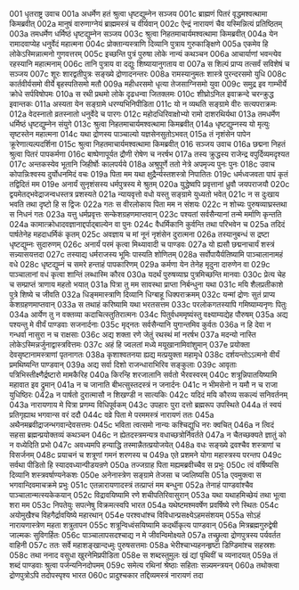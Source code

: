 001  धृतराष्ट्र उवाच
001a अधर्मेण हतं श्रुत्वा धृष्टद्युम्नेन सञ्जय
001c ब्राह्मणं पितरं वृद्धमश्वत्थामा किमब्रवीत्
002a मानुषं वारुणाग्नेयं ब्राह्ममस्त्रं च वीर्यवान्
002c ऐन्द्रं नारायणं चैव यस्मिन्नित्यं प्रतिष्ठितम्
003a तमधर्मेण धर्मिष्ठं धृष्टद्युम्नेन सञ्जय
003c श्रुत्वा निहतमाचार्यमश्वत्थामा किमब्रवीत्
004a येन रामादवाप्येह धनुर्वेदं महात्मना
004c प्रोक्तान्यस्त्राणि दिव्यानि पुत्राय गुरुकाङ्क्षिणे
005a एकमेव हि लोकेऽस्मिन्नात्मनो गुणवत्तरम्
005c इच्छन्ति पुत्रं पुरुषा लोके नान्यं कथञ्चन
006a आचार्याणां भवन्त्येव रहस्यानि महात्मनाम्
006c तानि पुत्राय वा दद्युः शिष्यायानुगताय वा
007a स शिल्पं प्राप्य तत्सर्वं सविशेषं च सञ्जय
007c शूरः शारद्वतीपुत्रः सङ्ख्ये द्रोणादनन्तरः
008a रामस्यानुमतः शास्त्रे पुरन्दरसमो युधि
008c कार्तवीर्यसमो वीर्ये बृहस्पतिसमो मतौ
009a महीधरसमो धृत्या तेजसाग्निसमो युवा
009c समुद्र इव गाम्भीर्ये क्रोधे सर्पविषोपमः
010a स रथी प्रथमो लोके दृढधन्वा जितक्लमः
010c शीघ्रोऽनिल इवाक्रन्दे चरन्क्रुद्ध इवान्तकः
011a अस्यता येन सङ्ग्रामे धरण्यभिनिपीडिता
011c यो न व्यथति सङ्ग्रामे वीरः सत्यपराक्रमः
012a वेदस्नातो व्रतस्नातो धनुर्वेदे च पारगः
012c महोदधिरिवाक्षोभ्यो रामो दाशरथिर्यथा
013a तमधर्मेण धर्मिष्ठं धृष्टद्युम्नेन संयुगे
013c श्रुत्वा निहतमाचार्यमश्वत्थामा किमब्रवीत्
014a धृष्टद्युम्नस्य यो मृत्युः सृष्टस्तेन महात्मना
014c यथा द्रोणस्य पाञ्चाल्यो यज्ञसेनसुतोऽभवत्
015a तं नृशंसेन पापेन क्रूरेणात्यल्पदर्शिना
015c श्रुत्वा निहतमाचार्यमश्वत्थामा किमब्रवीत्
016  सञ्जय उवाच
016a छद्मना निहतं श्रुत्वा पितरं पापकर्मणा
016c बाष्पेणापूर्यत द्रौणी रोषेण च नरर्षभ
017a तस्य क्रुद्धस्य राजेन्द्र वपुर्दिव्यमदृश्यत
017c अन्तकस्येव भूतानि जिहीर्षोः कालपर्यये
018a अश्रुपूर्णे ततो नेत्रे अपमृज्य पुनः पुनः
018c उवाच कोपान्निःश्वस्य दुर्योधनमिदं वचः
019a पिता मम यथा क्षुद्रैर्न्यस्तशस्त्रो निपातितः
019c धर्मध्वजवता पापं कृतं तद्विदितं मम
019e अनार्यं सुनृशंसस्य धर्मपुत्रस्य मे श्रुतम्
020a युद्धेष्वपि प्रवृत्तानां ध्रुवौ जयपराजयौ
020c द्वयमेतद्भवेद्राजन्वधस्तत्र प्रशस्यते
021a न्यायवृत्तो वधो यस्तु सङ्ग्रामे युध्यतो भवेत्
021c न स दुःखाय भवति तथा दृष्टो हि स द्विजः
022a गतः स वीरलोकाय पिता मम न संशयः
022c न शोच्यः पुरुषव्याघ्रस्तथा स निधनं गतः
023a यत्तु धर्मप्रवृत्तः सन्केशग्रहणमाप्तवान्
023c पश्यतां सर्वसैन्यानां तन्मे मर्माणि कृन्तति
024a कामात्क्रोधादवज्ञानाद्दर्पाद्बाल्येन वा पुनः
024c वैधर्मिकानि कुर्वन्ति तथा परिभवेन च
025a तदिदं पार्षतेनेह महदाधर्मिकं कृतम्
025c अवज्ञाय च मां नूनं नृशंसेन दुरात्मना
026a तस्यानुबन्धं स द्रष्टा धृष्टद्युम्नः सुदारुणम्
026c अनार्यं परमं कृत्वा मिथ्यावादी च पाण्डवः
027a यो ह्यसौ छद्मनाचार्यं शस्त्रं सन्न्यासयत्तदा
027c तस्याद्य धर्मराजस्य भूमिः पास्यति शोणितम्
028a सर्वोपायैर्यतिष्यामि पाञ्चालानामहं वधे
028c धृष्टद्युम्नं च समरे हन्ताहं पापकारिणम्
029a कर्मणा येन तेनेह मृदुना दारुणेन वा
029c पाञ्चालानां वधं कृत्वा शान्तिं लब्धास्मि कौरव
030a यदर्थं पुरुषव्याघ्र पुत्रमिच्छन्ति मानवाः
030c प्रेत्य चेह च सम्प्राप्तं त्राणाय महतो भयात्
031a पित्रा तु मम सावस्था प्राप्ता निर्बन्धुना यथा
031c मयि शैलप्रतीकाशे पुत्रे शिष्ये च जीवति
032a धिङ्ममास्त्राणि दिव्यानि धिग्बाहू धिक्पराक्रमम्
032c यन्मां द्रोणः सुतं प्राप्य केशग्रहणमाप्तवान्
033a स तथाहं करिष्यामि यथा भरतसत्तम
033c परलोकगतस्यापि गमिष्याम्यनृणः पितुः
034a आर्येण तु न वक्तव्या कदाचित्स्तुतिरात्मनः
034c पितुर्वधममृष्यंस्तु वक्ष्याम्यद्येह पौरुषम्
035a अद्य पश्यन्तु मे वीर्यं पाण्डवाः सजनार्दनाः
035c मृद्नतः सर्वसैन्यानि युगान्तमिव कुर्वतः
036a न हि देवा न गन्धर्वा नासुरा न च राक्षसाः
036c अद्य शक्ता रणे जेतुं रथस्थं मां नरर्षभ
037a मदन्यो नास्ति लोकेऽस्मिन्नर्जुनाद्वास्त्रवित्तमः
037c अहं हि ज्वलतां मध्ये मयूखानामिवांशुमान्
037e प्रयोक्ता देवसृष्टानामस्त्राणां पृतनागतः
038a कृशाश्वतनया ह्यद्य मत्प्रयुक्ता महामृधे
038c दर्शयन्तोऽऽत्मनो वीर्यं प्रमथिष्यन्ति पाण्डवान्
039a अद्य सर्वा दिशो राजन्धाराभिरिव सङ्कुलाः
039c आवृताः पत्रिभिस्तीक्ष्णैर्द्रष्टारो मामकैरिह
040a किरन्हि शरजालानि सर्वतो भैरवस्वरम्
040c शत्रून्निपातयिष्यामि महावात इव द्रुमान्
041a न च जानाति बीभत्सुस्तदस्त्रं न जनार्दनः
041c न भीमसेनो न यमौ न च राजा युधिष्ठिरः
042a न पार्षतो दुरात्मासौ न शिखण्डी न सात्यकिः
042c यदिदं मयि कौरव्य सकल्यं सनिवर्तनम्
043a नारायणाय मे पित्रा प्रणम्य विधिपूर्वकम्
043c उपहारः पुरा दत्तो ब्रह्मरूप उपस्थिते
044a तं स्वयं प्रतिगृह्याथ भगवान्स वरं ददौ
044c वव्रे पिता मे परममस्त्रं नारायणं ततः
045a अथैनमब्रवीद्राजन्भगवान्देवसत्तमः
045c भविता त्वत्समो नान्यः कश्चिद्युधि नरः क्वचित्
046a न त्विदं सहसा ब्रह्मन्प्रयोक्तव्यं कथञ्चन
046c न ह्येतदस्त्रमन्यत्र वधाच्छत्रोर्निवर्तते
047a न चैतच्छक्यते ज्ञातुं को न वध्येदिति प्रभो
047c अवध्यमपि हन्याद्धि तस्मान्नैतत्प्रयोजयेत्
048a वधः सङ्ख्ये द्रवश्चैव शस्त्राणां च विसर्जनम्
048c प्रयाचनं च शत्रूणां गमनं शरणस्य च
049a एते प्रशमने योगा महास्त्रस्य परन्तप
049c सर्वथा पीडितो हि स्यादवध्यान्पीडयन्रणे
050a तज्जग्राह पिता मह्यमब्रवीच्चैव स प्रभुः
050c त्वं वर्षिष्यसि दिव्यानि शस्त्रवर्षाण्यनेकशः
050e अनेनास्त्रेण सङ्ग्रामे तेजसा च ज्वलिष्यसि
051a एवमुक्त्वा स भगवान्दिवमाचक्रमे प्रभुः
051c एतन्नारायणादस्त्रं तत्प्राप्तं मम बन्धुना
052a तेनाहं पाण्डवांश्चैव पाञ्चालान्मत्स्यकेकयान्
052c विद्रावयिष्यामि रणे शचीपतिरिवासुरान्
053a यथा यथाहमिच्छेयं तथा भूत्वा शरा मम
053c निपतेयुः सपत्नेषु विक्रमत्स्वपि भारत
054a यथेष्टमश्मवर्षेण प्रवर्षिष्ये रणे स्थितः
054c अयोमुखैश्च विहगैर्द्रावयिष्ये महारथान्
054e परश्वधांश्च विविधान्प्रसक्ष्येऽहमसंशयम्
055a सोऽहं नारायणास्त्रेण महता शत्रुतापन
055c शत्रून्विध्वंसयिष्यामि कदर्थीकृत्य पाण्डवान्
056a मित्रब्रह्मगुरुद्वेषी जाल्मकः सुविगर्हितः
056c पाञ्चालापसदश्चाद्य न मे जीवन्विमोक्ष्यते
057a तच्छ्रुत्वा द्रोणपुत्रस्य पर्यवर्तत वाहिनी
057c ततः सर्वे महाशङ्खान्दध्मुः पुरुषसत्तमाः
058a भेरीश्चाभ्यहनन्हृष्टा डिण्डिमांश्च सहस्रशः
058c तथा ननाद वसुधा खुरनेमिप्रपीडिता
058e स शब्दस्तुमुलः खं द्यां पृथिवीं च व्यनादयत्
059a तं शब्दं पाण्डवाः श्रुत्वा पर्जन्यनिनदोपमम्
059c समेत्य रथिनां श्रेष्ठाः सहिताः सन्न्यमन्त्रयन्
060a तथोक्त्वा द्रोणपुत्रोऽपि तदोपस्पृश्य भारत
060c प्रादुश्चकार तद्दिव्यमस्त्रं नारायणं तदा

